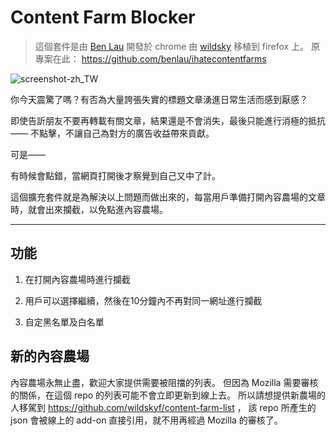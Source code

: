 # Content Farm Blocker

> 這個套件是由 [Ben Lau](https://github.com/benlau/) 開發於 chrome
> 由 [wildsky](https://github.com/wildskyf) 移植到 firefox 上。
> 原專案在此： https://github.com/benlau/ihatecontentfarms

![screenshot-zh_TW](icons/screenshot-zh_TW.png)


你今天震驚了嗎？有否為大量誇張失實的標題文章湧進日常生活而感到厭感？

即使告訢朋友不要再轉載有關文章，結果還是不會消失，最後只能進行消極的抵抗 —— 不點擊，不讓自己為對方的廣告收益帶來貢獻。

可是——

有時候會點錯，當網頁打開後才察覺到自己又中了計。

這個擴充套件就是為解決以上問題而做出來的，每當用戶準備打開內容農場的文章時，就會出來攔截，以免點進內容農場。

---

## 功能

 1. 在打開內容農場時進行攔截
 
 2. 用戶可以選擇繼續，然後在10分鐘內不再對同一網址進行攔截
 
 3. 自定黑名單及白名單


## 新的內容農場

內容農場永無止盡，歡迎大家提供需要被阻擋的列表。
但因為 Mozilla 需要審核的關係，在這個 repo 的列表可能不會立即更新到線上去。
所以請想提供新農場的人移駕到 https://github.com/wildskyf/content-farm-list ，
該 repo 所產生的 json 會被線上的 add-on 直接引用，就不用再經過 Mozilla 的審核了。
